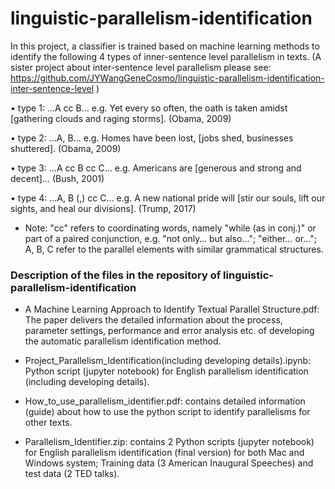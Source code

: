 #                                     linguistic-parallelism-identification

In this project, a classifier is trained based on machine learning methods to identify the following 4 types of inner-sentence level parallelism in texts. (A sister project about inter-sentence level parallelism please see: https://github.com/JYWangGeneCosmo/linguistic-parallelism-identification-inter-sentence-level )

• type 1: …A cc B… e.g. Yet every so often, the oath is taken amidst [gathering clouds and raging storms]. (Obama, 2009)

• type 2: …A, B… e.g. Homes have been lost, [jobs shed, businesses shuttered]. (Obama, 2009)

• type 3: …A cc B cc C… e.g. Americans are [generous and strong and decent]… (Bush, 2001)

• type 4: …A, B (,) cc C… e.g. A new national pride will [stir our souls, lift our sights, and heal our divisions]. (Trump, 2017)

* Note: "cc" refers to coordinating words, namely "while (as in conj.)" or part of a paired conjunction, e.g. "not only… but also…"; "either… or…"; A, B, C refer to the parallel elements with similar grammatical structures.

### Description of the files in the repository of linguistic-parallelism-identification

- A Machine Learning Approach to Identify Textual Parallel Structure.pdf: The paper delivers the detailed information about the process, parameter settings, performance and error analysis etc. of developing the automatic parallelism identification method.

- Project_Parallelism_Identification(including developing details).ipynb: Python script (jupyter notebook) for English parallelism identification (including developing details).

- How_to_use_parallelism_identifier.pdf: contains detailed information (guide) about how to use the python script to identify parallelisms for other texts.

- Parallelism_Identifier.zip: contains 2 Python scripts (jupyter notebook) for English parallelism identification (final version) for both Mac and Windows system; Training data (3 American Inaugural Speeches) and test data (2 TED talks).

